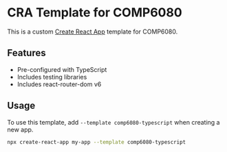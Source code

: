# CRA Template for COMP6080

This is a custom [Create React App](https://create-react-app.dev/) template for COMP6080.

## Features

- Pre-configured with TypeScript
- Includes testing libraries
- Includes react-router-dom v6

## Usage

To use this template, add `--template comp6080-typescript` when creating a new app.

```sh
npx create-react-app my-app --template comp6080-typescript